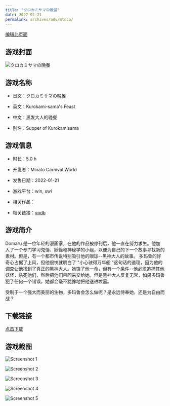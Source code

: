 ```yaml
---
title: "クロカミサマの晩餐"
date: 2022-01-21
permalink: archives/adv/mtnca/
---
```

[编辑此页面](https://github.com/ACG-3/ADV3-source/blob/main/source/_posts/%E3%82%AF%E3%83%AD%E3%82%AB%E3%83%9F%E3%82%B5%E3%83%9E%E3%81%AE%E6%99%A9%E9%A4%90.md)

## 游戏封面

![クロカミサマの晩餐](https://pan.timero.xyz/d/onedrive/img_lib_001/%E3%82%AF%E3%83%AD%E3%82%AB%E3%83%9F%E3%82%B5%E3%83%9E%E3%81%AE%E6%99%A9%E9%A4%90_cover.avif)


## 游戏名称

- 日文：クロカミサマの晩餐
- 英文：Kurokami-sama's Feast
- 中文：黑发大人的晚餐

- 别名：Supper of Kurokamisama


## 游戏信息

- 时长：5.0 h
- 开发者：Minato Carnival World
- 发售日期：2022-01-21
- 游戏平台：win, swi
- 相关作品：

- 相关链接：[vndb](https://vndb.org/v33177)


## 游戏简介

Domaru 是一位年轻的漫画家，在他的作品被停刊后，他一直在努力求生。他加入了一个专门学习鬼怪、妖怪和神秘学的小组，以便为自己的下一个故事寻找新的素材。但是，有一个都市传说特别吸引他的眼球--黑神大人的故事。
多玛鲁的好奇心占据了上风，但他很快就明白了 "小心驶得万年船 "这句话的道理，因为他的调查让他找到了真正的黑神大人。她饶了他一命，但有一个条件--他必须追捕其他妖怪，杀死他们，然后把他们带回来交给她。但是黑神大人反复无常，如果多玛鲁犯了任何一个错误，她都会毫不犹豫地把他送进坟墓。

受制于一个强大而美丽的生物，多玛鲁会怎么做呢？是永远侍奉她，还是为自由而战？




## 下载链接

[点击下载](https://pan.timero.xyz/onedrive/adv_lib_001/%E3%82%AF%E3%83%AD%E3%82%AB%E3%83%9F%E3%82%B5%E3%83%9E%E3%81%AE%E6%99%A9%E9%A4%90)


## 游戏截图


![Screenshot 1](https://pan.timero.xyz/d/onedrive/img_lib_001/%E3%82%AF%E3%83%AD%E3%82%AB%E3%83%9F%E3%82%B5%E3%83%9E%E3%81%AE%E6%99%A9%E9%A4%90_Screenshot_1.avif)

![Screenshot 2](https://pan.timero.xyz/d/onedrive/img_lib_001/%E3%82%AF%E3%83%AD%E3%82%AB%E3%83%9F%E3%82%B5%E3%83%9E%E3%81%AE%E6%99%A9%E9%A4%90_Screenshot_2.avif)

![Screenshot 3](https://pan.timero.xyz/d/onedrive/img_lib_001/%E3%82%AF%E3%83%AD%E3%82%AB%E3%83%9F%E3%82%B5%E3%83%9E%E3%81%AE%E6%99%A9%E9%A4%90_Screenshot_3.avif)

![Screenshot 4](https://pan.timero.xyz/d/onedrive/img_lib_001/%E3%82%AF%E3%83%AD%E3%82%AB%E3%83%9F%E3%82%B5%E3%83%9E%E3%81%AE%E6%99%A9%E9%A4%90_Screenshot_4.avif)

![Screenshot 5](https://pan.timero.xyz/d/onedrive/img_lib_001/%E3%82%AF%E3%83%AD%E3%82%AB%E3%83%9F%E3%82%B5%E3%83%9E%E3%81%AE%E6%99%A9%E9%A4%90_Screenshot_5.avif)

